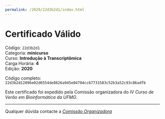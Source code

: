 ```yaml
---
permalink: /2020/22d3b2d1/index.html
---
```


# Certificado Válido

Código: `22d3b2d1`<br>
Categoria: **minicurso**<br>
Curso: **Introdução à Transcriptômica**<br>
Carga Horária: **4**<br>
Edição: **2020**<br>


Código completo: `22d3b2d12896e02d6554de8626a945e04704cc67731583c52b3a52c93c86adfb`


Este certificado foi expedido pela Comissão organizadora do *IV Curso de Verão em Bioinformática da UFMG*.

----

Qualquer dúvida contacte a [_Comissão Organizadora_](<mailto:cursobioinfoufmg@gmail.com$subject=[Certificados]>)

